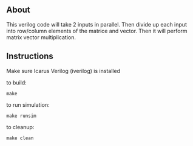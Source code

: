 
## About

This verilog code will take 2 inputs in parallel. Then divide up each input into row/column elements of the matrice and vector. Then it will perform matrix vector multiplication. 


## Instructions

Make sure Icarus Verilog (iverilog) is installed

to build:

`make`


to run simulation:

`make runsim`


to cleanup:

`make clean`
